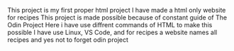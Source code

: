 This project is my first proper html project
I have made a html only website for recipes
This project is made possible because of constant guide of The Odin Project
Here i have use diffrent commands of HTML to make this possible
I have use Linux, VS Code, and for recipes a website names all recipes and yes not to forget odin project
